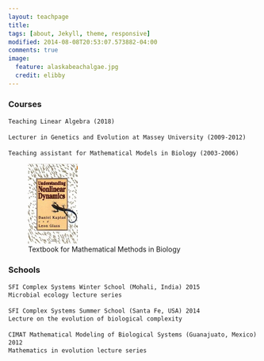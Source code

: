 ```yaml
---
layout: teachpage
title: 
tags: [about, Jekyll, theme, responsive]
modified: 2014-08-08T20:53:07.573882-04:00
comments: true
image:
  feature: alaskabeachalgae.jpg
  credit: elibby
---
```



### Courses
	Teaching Linear Algebra (2018)

	Lecturer in Genetics and Evolution at Massey University (2009-2012)

	Teaching assistant for Mathematical Models in Biology (2003-2006)
		
<figure>
<a href="/images/GlassBook.jpg"><img src="/images/GlassBook.jpg" width="100"></a>
<figcaption> Textbook for Mathematical Methods in Biology </figcaption>
</figure>


### Schools
	SFI Complex Systems Winter School (Mohali, India) 2015
	Microbial ecology lecture series

	SFI Complex Systems Summer School (Santa Fe, USA) 2014
	Lecture on the evolution of biological complexity

	CIMAT Mathematical Modeling of Biological Systems (Guanajuato, Mexico) 2012
	Mathematics in evolution lecture series








